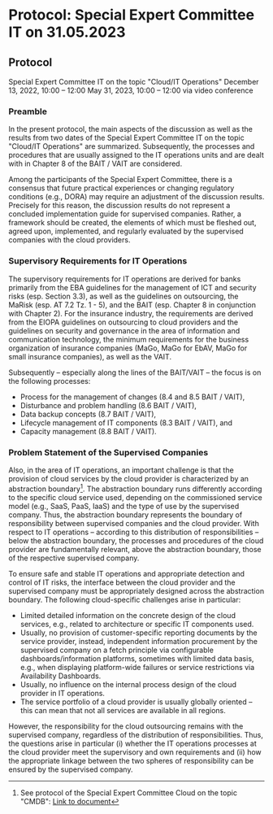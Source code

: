 # Protocol: Special Expert Committee IT on 31.05.2023

## Protocol
Special Expert Committee IT on the topic "Cloud/IT Operations"
December 13, 2022, 10:00 – 12:00
May 31, 2023, 10:00 – 12:00
via video conference

### Preamble

In the present protocol, the main aspects of the discussion as well as the results from two dates of the Special Expert Committee IT on the topic "Cloud/IT Operations" are summarized. Subsequently, the processes and procedures that are usually assigned to the IT operations units and are dealt with in Chapter 8 of the BAIT / VAIT are considered.

Among the participants of the Special Expert Committee, there is a consensus that future practical experiences or changing regulatory conditions (e.g., DORA) may require an adjustment of the discussion results. Precisely for this reason, the discussion results do not represent a concluded implementation guide for supervised companies. Rather, a framework should be created, the elements of which must be fleshed out, agreed upon, implemented, and regularly evaluated by the supervised companies with the cloud providers.

### Supervisory Requirements for IT Operations

The supervisory requirements for IT operations are derived for banks primarily from the EBA guidelines for the management of ICT and security risks (esp. Section 3.3), as well as the guidelines on outsourcing, the MaRisk (esp. AT 7.2 Tz. 1 - 5), and the BAIT (esp. Chapter 8 in conjunction with Chapter 2). For the insurance industry, the requirements are derived from the EIOPA guidelines on outsourcing to cloud providers and the guidelines on security and governance in the area of information and communication technology, the minimum requirements for the business organization of insurance companies (MaGo, MaGo for EbAV, MaGo for small insurance companies), as well as the VAIT.

Subsequently – especially along the lines of the BAIT/VAIT – the focus is on the following processes:

- Process for the management of changes (8.4 and 8.5 BAIT / VAIT),
- Disturbance and problem handling (8.6 BAIT / VAIT),
- Data backup concepts (8.7 BAIT / VAIT),
- Lifecycle management of IT components (8.3 BAIT / VAIT), and
- Capacity management (8.8 BAIT / VAIT).

### Problem Statement of the Supervised Companies

Also, in the area of IT operations, an important challenge is that the provision of cloud services by the cloud provider is characterized by an abstraction boundary[^1]. The abstraction boundary runs differently according to the specific cloud service used, depending on the commissioned service model (e.g., SaaS, PaaS, IaaS) and the type of use by the supervised company. Thus, the abstraction boundary represents the boundary of responsibility between supervised companies and the cloud provider. With respect to IT operations – according to this distribution of responsibilities – below the abstraction boundary, the processes and procedures of the cloud provider are fundamentally relevant, above the abstraction boundary, those of the respective supervised company.

[^1]: See protocol of the Special Expert Committee Cloud on the topic "CMDB": [Link to document](https://www.bafin.de/SharedDocs/Downloads/DE/Protokoll/dl_01032022_Protokoll_Sonderfachgremium_IT.pdf)

To ensure safe and stable IT operations and appropriate detection and control of IT risks, the interface between the cloud provider and the supervised company must be appropriately designed across the abstraction boundary. The following cloud-specific challenges arise in particular:

- Limited detailed information on the concrete design of the cloud services, e.g., related to architecture or specific IT components used.
- Usually, no provision of customer-specific reporting documents by the service provider, instead, independent information procurement by the supervised company on a fetch principle via configurable dashboards/information platforms, sometimes with limited data basis, e.g., when displaying platform-wide failures or service restrictions via Availability Dashboards.
- Usually, no influence on the internal process design of the cloud provider in IT operations.
- The service portfolio of a cloud provider is usually globally oriented – this can mean that not all services are available in all regions.

However, the responsibility for the cloud outsourcing remains with the supervised company, regardless of the distribution of responsibilities. Thus, the questions arise in particular (i) whether the IT operations processes at the cloud provider meet the supervisory and own requirements and (ii) how the appropriate linkage between the two spheres of responsibility can be ensured by the supervised company.
